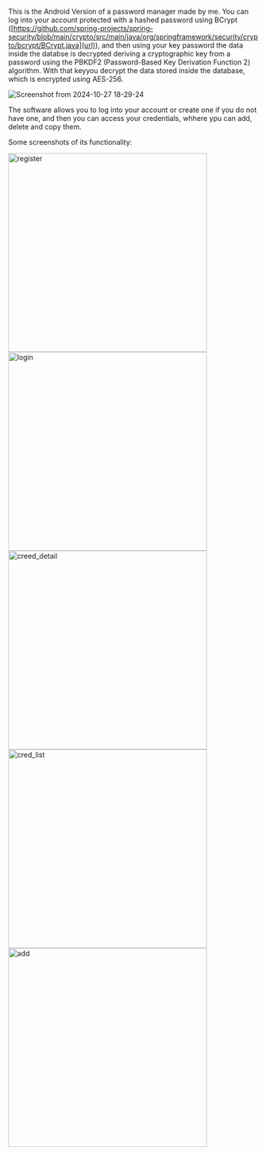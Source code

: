 This is the Android Version of a password manager made by me. You can log into your account protected with a hashed password using BCrypt ([https://github.com/spring-projects/spring-security/blob/main/crypto/src/main/java/org/springframework/security/crypto/bcrypt/BCrypt.java](url)), and then using your key password the data inside the databse is decrypted deriving a cryptographic key from a password using the PBKDF2 (Password-Based Key Derivation Function 2) algorithm. With that keyyou decrypt the data stored inside the database, which is encrypted using AES-256.

![Screenshot from 2024-10-27 18-29-24](https://github.com/user-attachments/assets/b5fd7275-cadb-4efa-abf9-feceda8760af)


The software allows you to log into your account or create one if you do not have one, and then you can access your credentials, whhere ypu can add, delete and copy them.

Some screenshots of its functionality:

<img src="https://github.com/user-attachments/assets/a96460ca-3959-424e-bf1f-64337f0087be" alt="register" width="400">
<img src="https://github.com/user-attachments/assets/6e2548be-cd28-4102-9c39-01c29e6be9c1" alt="login" width="400">
<img src="https://github.com/user-attachments/assets/c01d861b-199e-4243-b277-da47ae395c8e" alt="creed_detail" width="400">
<img src="https://github.com/user-attachments/assets/f6ff1ce3-0d08-4389-92d9-407ab6860dea" alt="cred_list" width="400">
<img src="https://github.com/user-attachments/assets/ad22accb-b48a-4cf4-9eaf-65bbeb404d8f" alt="add" width="400">

